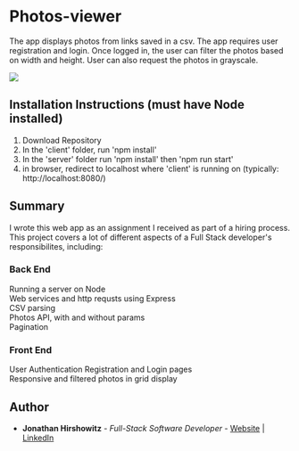 # Photos-viewer

The app displays photos from links saved in a csv. The app requires user registration and login. Once logged in, the user can filter the photos based on width and height. User can also request the photos in grayscale.

<image src="./client/src/assets/photos-viewer.png">

##  Installation Instructions (must have Node installed)

1. Download Repository
2. In the 'client' folder, run 'npm install'
3. In the 'server' folder run 'npm install' then 'npm run start'
4. in browser, redirect to localhost where 'client' is running on (typically:  http://localhost:8080/)

## Summary
I wrote this web app as an assignment I received as part of a hiring process.
This project covers a lot of different aspects of a Full Stack developer's responsibilites, including:

### Back End
Running a server on Node  
Web services and http requsts using Express  
CSV parsing  
Photos API, with and without params  
Pagination

### Front End
User Authentication
Registration and Login pages  
Responsive and filtered photos in grid display  

## Author

* **Jonathan Hirshowitz** - *Full-Stack Software Developer* - [Website](https://jonathan-hirshowitz-portfolio.firebaseapp.com/) | [LinkedIn](https://www.linkedin.com/in/jonathan-hirshowitz/)